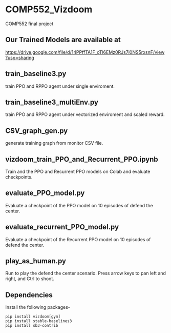 # COMP552_Vizdoom
COMP552 final project

## Our Trained Models are available at
https://drive.google.com/file/d/14PPffTA1F_oTl6EMz0RJs7i0NS5rxsnF/view?usp=sharing

## train_baseline3.py
train PPO and RPPO agent under single enviroment.

## train_baseline3_multiEnv.py
train PPO and RPPO agent under vectorized enviroment and scaled reward.

## CSV_graph_gen.py
generate training graph from monitor CSV file.

## vizdoom_train_PPO_and_Recurrent_PPO.ipynb
Train and the PPO and Recurrent PPO models on Colab and evaluate checkpoints.

## evaluate_PPO_model.py
Evaluate a checkpoint of the PPO model on 10 episodes of defend the center.

## evaluate_recurrent_PPO_model.py
Evaluate a checkpoint of the Recurrent PPO model on 10 episodes of defend the center.

## play_as_human.py
Run to play the defend the center scenario. Press arrow keys to pan left and right, and Ctrl to shoot.

## Dependencies
Install the following packages-
```
pip install vizdoom[gym]
pip install stable-baselines3
pip install sb3-contrib
```

